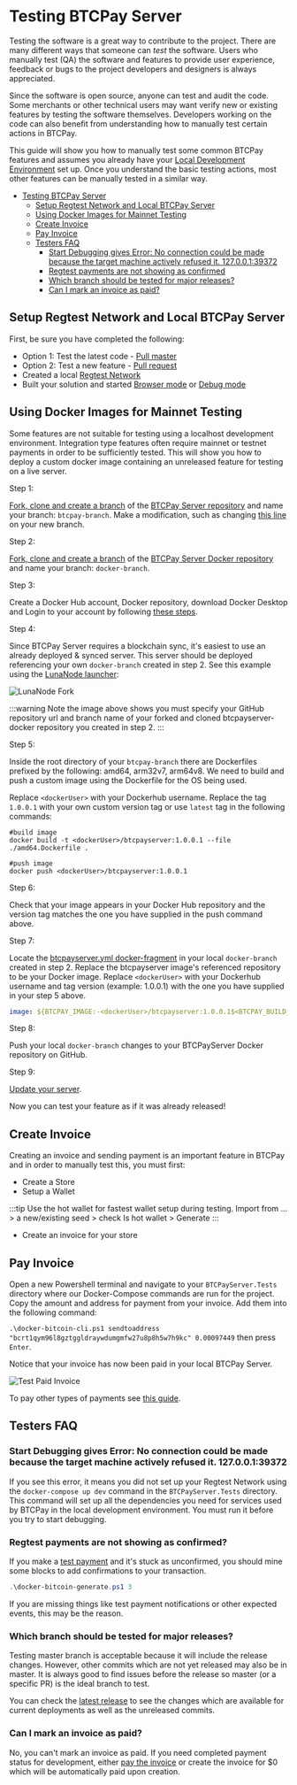 # Testing BTCPay Server

Testing the software is a great way to contribute to the project. There are many different ways that someone can _test_ the software. Users who manually test (QA) the software and features to provide user experience, feedback or bugs to the project developers and designers is always appreciated.

Since the software is open source, anyone can test and audit the code. Some merchants or other technical users may want verify new or existing features by testing the software themselves. Developers working on the code can also benefit from understanding how to manually test certain actions in BTCPay.

This guide will show you how to manually test some common BTCPay features and assumes you already have your [Local Development Environment](ContributeDevCode.md) set up. Once you understand the basic testing actions, most other features can be manually tested in a similar way.

- [Testing BTCPay Server](#testing-btcpay-server)
  - [Setup Regtest Network and Local BTCPay Server](#setup-regtest-network-local-btcpay-server)
  - [Using Docker Images for Mainnet Testing](#using-docker-images-for-mainnet-testing)
  - [Create Invoice](#create-invoice)
  - [Pay Invoice](#pay-invoice)
  - [Testers FAQ](#testers-faq)
    - [Start Debugging gives Error: No connection could be made because the target machine actively refused it. 127.0.0.1:39372](#start-debugging-gives-error-no-connection-could-be-made-because-the-target-machine-actively-refused-it-12700139372)
    - [Regtest payments are not showing as confirmed](#regtest-payments-are-not-showing-as-confirmed)
    - [Which branch should be tested for major releases?](#which-branch-should-be-tested-for-major-releases)
    - [Can I mark an invoice as paid?](#can-i-mark-an-invoice-as-paid)

## Setup Regtest Network and Local BTCPay Server

First, be sure you have completed the following:

- Option 1: Test the latest code - [Pull master](ContributeDevCode.md#sync-forked-btcpayserver-repository)
- Option 2: Test a new feature - [Pull request](ContributeDevCode.md#create-a-branch-of-a-pull-request)
- Created a local [Regtest Network](ContributeDevCode.md#bitcoin-regtest-network-setup)
- Built your solution and started [Browser mode](ContributeDevCode.md#build-local-btcpayserver-in-browser-mode) or [Debug mode](ContributeDevCode.md#build-local-btcpayserver-in-debug-mode)
## Using Docker Images for Mainnet Testing

Some features are not suitable for testing using a localhost development environment. Integration type features often require mainnet or testnet payments in order to be sufficiently tested. This will show you how to deploy a custom docker image containing an unreleased feature for testing on a live server.

Step 1:

[Fork, clone and create a branch](./ContributeDevCode.md#git-setup) of the [BTCPay Server repository](https://github.com/btcpayserver/btcpayserver) and name your branch: `btcpay-branch`. Make a modification, such as changing [this line](https://github.com/btcpayserver/btcpayserver/blob/master/BTCPayServer/Views/Home/Home.cshtml#L9) on your new branch.

Step 2:

[Fork, clone and create a branch](./ContributeDevCode.md#git-setup) of the [BTCPay Server Docker repository](https://github.com/btcpayserver/btcpayserver-docker) and name your branch: `docker-branch`.

Step 3:

Create a Docker Hub account, Docker repository, download Docker Desktop and Login to your account by following [these steps](https://docs.docker.com/docker-hub/).

Step 4:

Since BTCPay Server requires a blockchain sync, it's easiest to use an already deployed & synced server. This server should be deployed referencing your own `docker-branch` created in step 2. See this example using the [LunaNode launcher](https://launchbtcpay.lunanode.com/):

![LunaNode Fork](../img/Contribute/lunanode-fork.png)

:::warning
Note the image above shows you must specify your GitHub repository url and branch name of your forked and cloned btcpayserver-docker repository you created in step 2.
:::

Step 5:

Inside the root directory of your `btcpay-branch` there are Dockerfiles prefixed by the following: amd64, arm32v7, arm64v8. We need to build and push a custom image using the Dockerfile for the OS being used.

Replace `<dockerUser>` with your Dockerhub username. Replace the tag `1.0.0.1` with your own custom version tag or use `latest` tag in the following commands:

```docker
#build image
docker build -t <dockerUser>/btcpayserver:1.0.0.1 --file ./amd64.Dockerfile .

#push image
docker push <dockerUser>/btcpayserver:1.0.0.1
```

Step 6:

Check that your image appears in your Docker Hub repository and the version tag matches the one you have supplied in the push command above.

Step 7:

Locate the [btcpayserver.yml docker-fragment](https://github.com/btcpayserver/btcpayserver-docker/tree/master/docker-compose-generator/docker-fragments) in your local `docker-branch` created in step 2. Replace the btcpayserver image's referenced repository to be your Docker image. Replace `<dockerUser>` with your Dockerhub username and tag version (example: 1.0.0.1) with the one you have supplied in your step 5 above.

```yaml
image: ${BTCPAY_IMAGE:-<dockerUser>/btcpayserver:1.0.0.1$<BTCPAY_BUILD_CONFIGURATION>?}
```

Step 8:

Push your local `docker-branch` changes to your BTCPayServer Docker repository on GitHub.

Step 9:

[Update your server](../../FAQ/ServerSettings.md#how-to-update-btcpay-server).

Now you can test your feature as if it was already released!

## Create Invoice

Creating an invoice and sending payment is an important feature in BTCPay and in order to manually test this, you must first:

- Create a Store
- Setup a Wallet

:::tip
Use the hot wallet for fastest wallet setup during testing. Import from ... > a new/existing seed > check Is hot wallet > Generate
:::

- Create an invoice for your store

 ## Pay Invoice

Open a new Powershell terminal and navigate to your `BTCPayServer.Tests` directory where our Docker-Compose commands are run for the project. Copy the amount and address for payment from your invoice. Add them into the following command:

`.\docker-bitcoin-cli.ps1 sendtoaddress "bcrt1qym96l8gztggldraywdumgmfw27u8p8h5w7h9kc" 0.00097449` then press `Enter`.

Notice that your invoice has now been paid in your local BTCPay Server.

![Test Paid Invoice](../img/Contribute/regtest-paid-invoice.png)

To pay other types of payments see [this guide](https://github.com/btcpayserver/btcpayserver/blob/master/BTCPayServer.Tests/README.md).

## Testers FAQ

### Start Debugging gives Error: No connection could be made because the target machine actively refused it. 127.0.0.1:39372

If you see this error, it means you did not set up your Regtest Network using the `docker-compose up dev` command in the `BTCPayServer.Tests` directory. This command will set up all the dependencies you need for services used by BTCPay in the local development environment. You must run it before you try to start debugging.

### Regtest payments are not showing as confirmed?

If you make a [test payment](#pay-invoice) and it's stuck as unconfirmed, you should mine some blocks to add confirmations to your transaction.

```powershell
.\docker-bitcoin-generate.ps1 3
```

If you are missing things like test payment notifications or other expected events, this may be the reason.

### Which branch should be tested for major releases?

Testing master branch is acceptable because it will include the release changes. However, other commits which are not yet released may also be in master. It is always good to find issues before the release so master (or a specific PR) is the ideal branch to test.

You can check the [latest release](https://github.com/btcpayserver/btcpayserver/releases) to see the changes which are available for current deployments as well as the unreleased commits.

### Can I mark an invoice as paid?

No, you can't mark an invoice as paid. If you need completed payment status for development, either [pay the invoice](#pay-invoice) or create the invoice for $0 which will be automatically paid upon creation.
